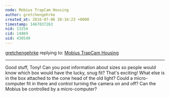```yaml
---
node: Mobius TrapCam Housing
author: gretchengehrke
created_at: 2016-07-06 20:34:23 +0000
timestamp: 1467837263
nid: 13254
cid: 14869
uid: 430549
---
```




[gretchengehrke](../profile/gretchengehrke) replying to: [Mobius TrapCam Housing](../notes/tonyc/07-01-2016/mobius-trapcam-housing)

----
Good stuff, Tony! Can you post information about sizes so people would know which box would have the lucky, snug fit? That's exciting! What else is in the box attached to the cone head of the old light? Could a micro-computer fit in there and control turning the camera on and off? Can the Mobius be controlled by a micro-computer? 